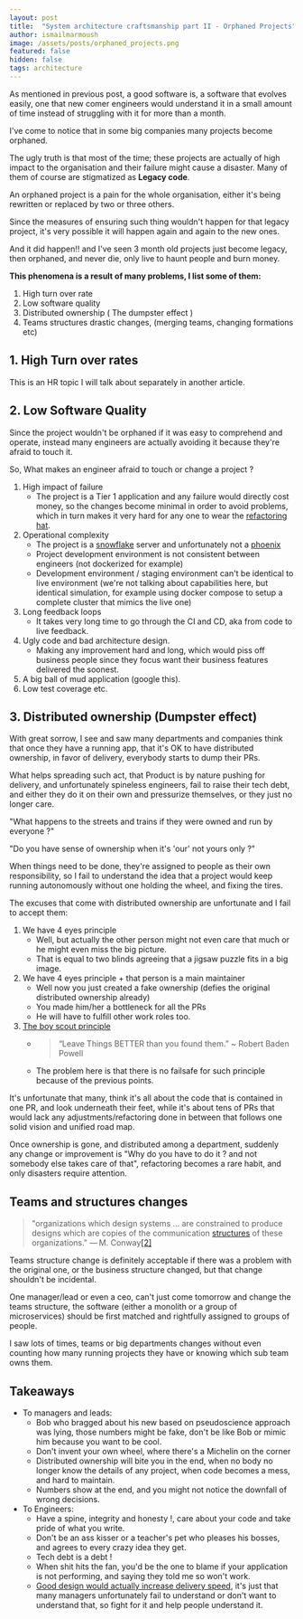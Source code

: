 ```yaml
---
layout: post
title:  "System architecture craftsmanship part II - Orphaned Projects"
author: ismailmarmoush
image: /assets/posts/orphaned_projects.png
featured: false
hidden: false
tags: architecture
---
```



As mentioned in previous post, a good software is, a software that evolves easily, one that new comer engineers would understand it in a small amount of time instead of struggling with it for more than a month.

I've come to notice that in some big companies many projects become orphaned. 

The ugly truth is that most of the time; these projects are actually of high impact to the organisation and their failure might cause a disaster. Many of them of course are stigmatized as **Legacy code**.

An orphaned project is a pain for the whole organisation, either it's being rewritten or replaced by two or three others.

Since the measures of ensuring such thing wouldn't happen for that legacy project, it's very possible it will happen again and again to the new ones.

And it did happen!! and I've seen 3 month old projects just become legacy, then orphaned, and never die, only live to haunt people and burn money.


**This phenomena is a result of many problems, I list some of them:**

1. High turn over rate 
2. Low software quality
3. Distributed ownership ( The dumpster effect ) 
4. Teams structures drastic changes, (merging teams, changing formations etc)

## 1. High Turn over rates
This is an HR topic I will talk about separately in another article.

## 2. Low Software Quality
Since the project wouldn't be orphaned if it was easy to comprehend and operate, instead many engineers are actually avoiding it because they're afraid to touch it.

So, What makes an engineer afraid to touch or change a project ?

1. High impact of failure
	* The project is a Tier 1 application and any failure would directly cost money, so the changes become minimal in order to avoid problems, which in turn makes it very hard for any one to wear the [refactoring hat](https://www.youtube.com/watch?v=gcSh-yXaXVs).
2. Operational complexity
	* The project is a [snowflake](https://martinfowler.com/bliki/SnowflakeServer.html) server and unfortunately not a [phoenix](https://martinfowler.com/bliki/PhoenixServer.html)
	* Project development environment is not consistent between engineers (not dockerized for example)
	* Development environment / staging environment can't be identical to live environment (we're not talking about capabilities here, but identical simulation, for example using docker compose to setup a complete cluster that mimics the live one)
3. Long feedback loops
	* It takes very long time to go through the CI and CD, aka from code to live feedback.
4. Ugly code and bad architecture design.
	* Making any improvement hard and long, which would piss off business people since they focus want their business features delivered the soonest.
5. A big ball of mud application (google this).
6. Low test coverage etc.

## 3. Distributed ownership (Dumpster effect)

With great sorrow, I see and saw many departments and companies think that once they have a running app, that it's OK to have distributed ownership, in favor of delivery, everybody starts to dump their PRs.

What helps spreading such act, that Product is by nature pushing for delivery, and unfortunately spineless engineers, fail to raise their tech debt, and either they do it on their own and pressurize themselves, or they just no longer care.

"What happens to the streets and trains if they were owned and run by everyone ?"

"Do you have sense of ownership when it's 'our' not yours only ?"

When things need to be done, they're assigned to people as their own responsibility, so I fail to understand the idea that a project would keep running autonomously without one holding the wheel, and fixing the tires.

The excuses that come with distributed ownership are unfortunate and I fail to accept them:

1. We have 4 eyes principle
	* Well, but actually the other person might not even care that much or he might even miss the big picture.
	* That is equal to two blinds agreeing that a jigsaw puzzle fits in a big image.
2. We have 4 eyes principle +  that person is a main maintainer
	* Well now you just created a fake ownership (defies the original distributed ownership already)
	* You made him/her a bottleneck for all the PRs 
	* He will have to fulfill other work roles too.
3. [The boy scout principle](https://medium.com/@biratkirat/step-8-the-boy-scout-rule-robert-c-martin-uncle-bob-9ac839778385) 
	* > “Leave Things BETTER than you found them.” ~ Robert Baden Powell
	* The problem here is that there is no failsafe for such principle because of the previous points.

It's unfortunate that many, think it's all about the code that is contained in one PR, and look underneath their feet, while it's about tens of PRs that would lack any adjustments/refactoring done in between that follows one solid vision and unified road map.

Once ownership is gone, and distributed among a department, suddenly any change or improvement is "Why do you have to do it ? and not somebody else takes care of that", refactoring becomes a rare habit, and only disasters require attention.

## Teams and structures changes
> "organizations which design systems ... are constrained to produce designs which are copies of the communication  [structures](https://en.wikipedia.org/wiki/Organizational_structure "Organizational structure")  of these organizations." — M. Conway[[2]](https://en.wikipedia.org/wiki/Conway%27s_law#cite_note-Conway-2)

Teams structure change is definitely acceptable if there was a problem with the original one, or the business structure changed, but that change shouldn't be incidental. 

One manager/lead or even a ceo, can't just come tomorrow and change the teams structure, the software (either a monolith or a group of microservices) should be first matched and rightfully assigned to groups of people. 

I saw lots of times, teams or big departments changes without even counting how many running projects they have or knowing which sub team owns them.


   
## Takeaways

* To managers and leads:
	* Bob who bragged about his new based on pseudoscience approach was lying, those numbers might be fake, don't be like Bob or mimic him because you want to be cool.
	* Don't invent your own wheel, where there's a Michelin on the corner
	* Distributed ownership will bite you in the end, when no body no longer know the details of any project, when code becomes a mess, and hard to maintain.
	* Numbers show at the end, and you might not notice the downfall of wrong decisions.
* To Engineers:
	* Have a spine, integrity and honesty !, care about your code and take pride of what you write.
	* Don't be an ass kisser or a teacher's pet who pleases his bosses, and agrees to every crazy idea they get.
	* Tech debt is a debt !
	* When shit hits the fan, you'd be the one to blame if your application is not performing, and saying they told me so won't work.
	* [Good design would actually increase delivery speed](https://martinfowler.com/bliki/DesignStaminaHypothesis.html), it's just that many managers unfortunately fail to understand or don't want to understand that, so fight for it and help people understand it.
